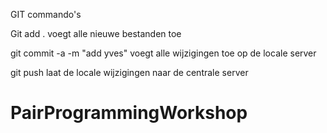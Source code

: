 GIT commando's

Git add . 
voegt alle nieuwe bestanden toe

git commit -a -m "add yves"
voegt alle wijzigingen toe op  de locale server



git push
laat de locale wijzigingen naar de centrale server
# PairProgrammingWorkshop
